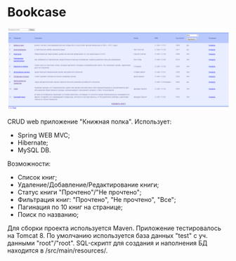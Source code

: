 <h1>Bookcase</h1>

![ScreenShot](/1.PNG)

CRUD web приложение "Книжная полка". Использует:

- Spring WEB MVC;
- Hibernate;
 - MySQL DB.

Возможности:

- Список книг;
- Удаление/Добавление/Редактирование книги;
- Статус книги "Прочтено"/"Не прочтено";
- Фильтрация книг: "Прочтено", "Не прочтено", "Все";
- Пагинация по 10 книг на странице;
- Поиск по названию;

Для сборки проекта используется Maven. Приложение тестировалось на Tomcat 8. По умолчанию используется база данных "test" с уч. данными "root"/"root". SQL-скрипт для создания и наполнения БД находится в /src/main/resources/.
